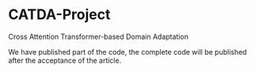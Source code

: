 # CATDA-Project
Cross Attention Transformer-based Domain Adaptation

We have published part of the code, the complete code will be published after the acceptance of the article.
